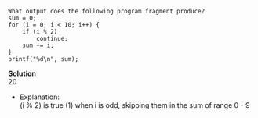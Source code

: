```
What output does the following program fragment produce?
sum = 0;
for (i = 0; i < 10; i++) {
    if (i % 2)
        continue;
    sum += i;
} 
printf("%d\n", sum);
```

**Solution**  
20
- Explanation:  
    (i % 2) is true (1) when i is odd, skipping them in the sum of range 0 - 9
